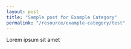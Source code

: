 ```yaml
---
layout: post
title: "Sample post for Example Category"
permalink: "/resource/example-category/test"
---
```

Lorem ipsum sit amet
